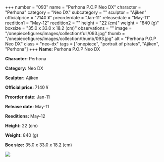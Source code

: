 +++
number = "093"
name = "Perhona P.O.P Neo DX"
character = "Perhona"
category = "Neo DX"
subcategory = ""
sculptor = "Ajiken"
officialprice = "7140 ¥"
preorderdate = "Jan-11"
releasedate = "May-11"
reedition1 = "May-12"
reedition2 = ""
height = "22 (cm)"
weight = "840 (g)"
boxsize = "35.0 x 33.0 x 18.2 (cm)"
observations = ""
image = "/onepiecefigures/images/collection/full/093.jpg"
thumb = "/onepiecefigures/images/collection/thumb/093.jpg"
alt = "Perhona P.O.P Neo DX"
class = "neo-dx"
tags = ["onepiece", "portrait of pirates", "Ajiken", "Perhona"]
+++
**Name:** Perhona P.O.P Neo DX

**Character:** Perhona

**Category:** Neo DX 

**Sculptor:** Ajiken

**Official price:** 7140 ¥

**Preorder date:** Jan-11

**Release date:** May-11

**Reeditions:** May-12

**Height:** 22 (cm)

**Weight:** 840 (g)

**Box size:** 35.0 x 33.0 x 18.2 (cm)

<img src="/onepiecefigures/images/collection/thumb/093.jpg">